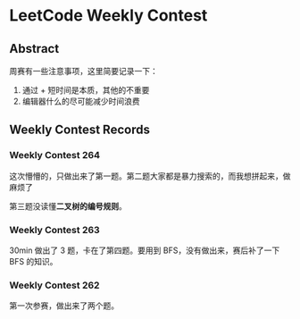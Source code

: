 # LeetCode Weekly Contest

## Abstract

周赛有一些注意事项，这里简要记录一下：

1. 通过 + 短时间是本质，其他的不重要
2. 编辑器什么的尽可能减少时间浪费

## Weekly Contest Records

### Weekly Contest 264

这次懵懵的，只做出来了第一题。第二题大家都是暴力搜索的，而我想拼起来，做麻烦了

第三题没读懂**二叉树的编号规则**。

### Weekly Contest 263

30min 做出了 3 题，卡在了第四题。要用到 BFS，没有做出来，赛后补了一下 BFS 的知识。

### Weekly Contest 262

第一次参赛，做出来了两个题。
